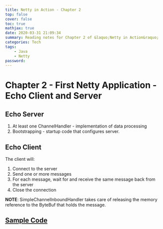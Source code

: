 ```yaml
---
title: Netty in Action - Chapter 2
top: false
cover: false
toc: true
mathjax: true
date: 2020-03-31 21:09:34
summary: Reading notes for Chapter 2 of &laquo;Netty in Action&raquo;
categories: Tech
tags:
    - Java
    - Netty
password:
---
```


# Chapter 2 - First Netty Application - Echo Client and Server
<!--more-->
## Echo Server
1. At least one ChannelHandler - implementation of data processing
2. Bootstrapping - startup code that configures server.


## Echo Client
The client will: 
1. Connect to the server
2. Send one or more messages
3. For each message, wait for and receive the same message back from the server
4. Close the connection

**NOTE**: SimpleChannelInboundHandler takes care of releasing the memory reference to the ByteBuf that holds the message.
## [Sample Code](https://github.com/adrrrrrrrian/programs-for-language-learning/tree/master/Java/Netty/Chapter2)